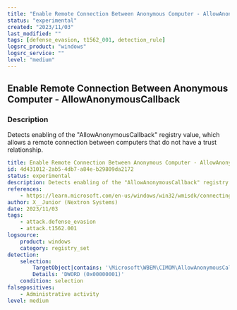 ```yaml
---
title: "Enable Remote Connection Between Anonymous Computer - AllowAnonymousCallback"
status: "experimental"
created: "2023/11/03"
last_modified: ""
tags: [defense_evasion, t1562_001, detection_rule]
logsrc_product: "windows"
logsrc_service: ""
level: "medium"
---
```


## Enable Remote Connection Between Anonymous Computer - AllowAnonymousCallback

### Description

Detects enabling of the "AllowAnonymousCallback" registry value, which allows a remote connection between computers that do not have a trust relationship.

```yml
title: Enable Remote Connection Between Anonymous Computer - AllowAnonymousCallback
id: 4d431012-2ab5-4db7-a84e-b29809da2172
status: experimental
description: Detects enabling of the "AllowAnonymousCallback" registry value, which allows a remote connection between computers that do not have a trust relationship.
references:
    - https://learn.microsoft.com/en-us/windows/win32/wmisdk/connecting-to-wmi-remotely-starting-with-vista
author: X__Junior (Nextron Systems)
date: 2023/11/03
tags:
    - attack.defense_evasion
    - attack.t1562.001
logsource:
    product: windows
    category: registry_set
detection:
    selection:
        TargetObject|contains: '\Microsoft\WBEM\CIMOM\AllowAnonymousCallback'
        Details: 'DWORD (0x00000001)'
    condition: selection
falsepositives:
    - Administrative activity
level: medium

```
